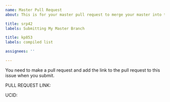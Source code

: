 ```yaml
---
name: Master Pull Request
about: This is for your master pull request to merge your master into this repo.

title: srp42
labels: Submitting My Master Branch

title: kp853
labels: compiled list

assignees: ''

---
```


You need to make a pull request and add the link to the pull request to this issue when you submit.  

PULL REQUEST LINK:

UCID:
